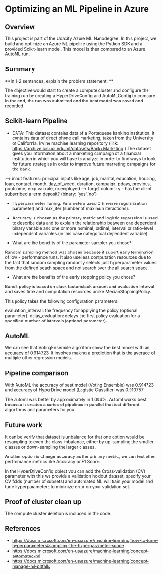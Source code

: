 # Optimizing an ML Pipeline in Azure

## Overview
This project is part of the Udacity Azure ML Nanodegree.
In this project, we build and optimize an Azure ML pipeline using the Python SDK and a provided Scikit-learn model.
This model is then compared to an Azure AutoML run.

## Summary
**In 1-2 sentences, explain the problem statement: **

The objective would start to create a compute cluster and configure the training run by creating a HyperDriveConfig and AutoMLConfig to compare. In the end, the run was submitted and the best model was saved and recorded.

## Scikit-learn Pipeline

* DATA: This dataset contains data of a Portuguese banking institution. It contains data of direct phone call marketing, taken from the University of California, Irvine machine learning repository (link: https://archive.ics.uci.edu/ml/datasets/Bank+Marketing.) 
The dataset gives you information about a marketing campaign of a financial institution in which you will have to analyze in order to find ways to look for future strategies in order to improve future marketing campaigns for the bank.
 
 --> input features: principal inputs like age, job, marital, education, housing, loan, contact, month, day_of_weed, duration, campaign, pdays, previous, poutcome, emp.var.rate, nr.employed
 --> target column: y - has the client subscribed a term deposit? (binary: 'yes','no')
 
* Hyperparameter Tuning: Parameters used C (inverse regularization parameter) and max_iter (number of maximun iteractions).

* Accuracy is chosen as the primary metric and logistic regression is used to describe data and to explain the relationship between one dependent binary variable and one or more nominal, ordinal, interval or ratio-level independent variables.(in this case categorical dependent variable)

* What are the benefits of the parameter sampler you chose?

Random sampling method was chosen because it suport early termination of low - performance runs. It also use less computation resources due to the fact that random sampling randomly selects just hyperparameter values from the defined seach space and not search over the all search space.

* What are the benefits of the early stopping policy you chose?

Bandit policy is based on slack factor/slack amount and evaluation interval and saves time and computation resources unlike MedianStoppingPolicy.

This policy takes the following configuration parameters:

evaluation_interval: the frequency for applying the policy (optional parameter).
delay_evaluation: delays the first policy evaluation for a specified number of intervals (optional parameter).

## AutoML

We can see that VotingEnsemble algorithm show the best model with an accuracy of 0.914723. It involves making a prediction that is the average of multiple other regression models.


## Pipeline comparison

With AutoML the accuracy of best model (Voting Ensemble) was 0.914723 and accuracy of HyperDrive model (Logistic Classifier) was 0.910757

The automl was better by approximately in 1.004%. Automl works best because it creates a series of pipelines in parallel that test different algorithms and parameters for you.

## Future work

It can be verify that dataset is unbalance for that one option would be resampling to even the class imbalance, either by up-sampling the smaller classes or down-sampling the larger classes.

Another option is change accuracy as the primary metric, we can test other performance metrics like Accuracy or F1 Score.

In the HyperDriveConfig object you can add the Cross-validation (CV) parameter with this we provide a validation holdout dataset, specify your CV folds (number of subsets) and automated ML will train your model and tune hyperparameters to minimize error on your validation set.

## Proof of cluster clean up

The compute cluster deletion is included in the code.

## References


- https://docs.microsoft.com/en-us/azure/machine-learning/how-to-tune-hyperparameters#sampling-the-hyperparameter-space 
- https://docs.microsoft.com/en-us/azure/machine-learning/concept-automated-ml 
- https://docs.microsoft.com/en-us/azure/machine-learning/concept-manage-ml-pitfalls 





